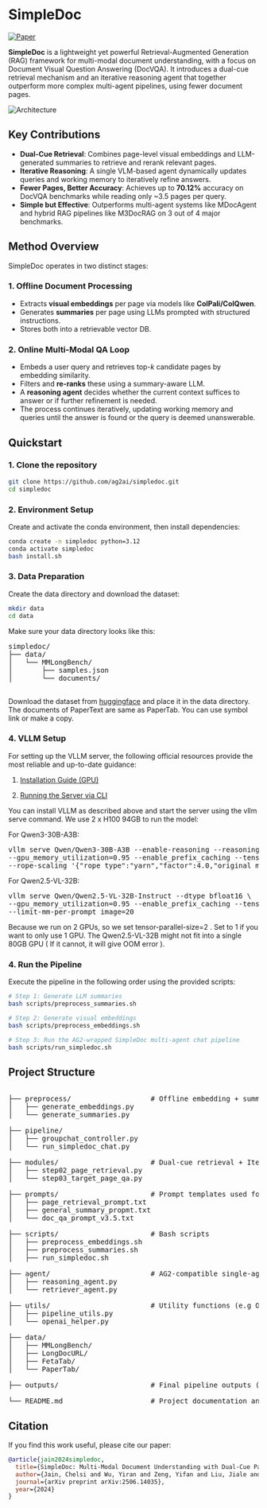 # SimpleDoc

[![Paper](https://img.shields.io/badge/paper-A42C25?style=for-the-badge&logo=arxiv&logoColor=white)](https://arxiv.org/abs/2506.14035) 

**SimpleDoc** is a lightweight yet powerful Retrieval-Augmented Generation (RAG) framework for multi-modal document understanding, with a focus on Document Visual Question Answering (DocVQA). It introduces a dual-cue retrieval mechanism and an iterative reasoning agent that together outperform more complex multi-agent pipelines, using fewer document pages.

![Architecture](figures/simpledoc_fig.png) <!-- Replace with actual image path -->

## Key Contributions

- **Dual-Cue Retrieval**: Combines page-level visual embeddings and LLM-generated summaries to retrieve and rerank relevant pages.
- **Iterative Reasoning**: A single VLM-based agent dynamically updates queries and working memory to iteratively refine answers.
- **Fewer Pages, Better Accuracy**: Achieves up to **70.12%** accuracy on DocVQA benchmarks while reading only ~3.5 pages per query.
- **Simple but Effective**: Outperforms multi-agent systems like MDocAgent and hybrid RAG pipelines like M3DocRAG on 3 out of 4 major benchmarks.


## Method Overview

SimpleDoc operates in two distinct stages:

### 1. Offline Document Processing
- Extracts **visual embeddings** per page via models like **ColPali/ColQwen**.
- Generates **summaries** per page using LLMs prompted with structured instructions.
- Stores both into a retrievable vector DB.

### 2. Online Multi-Modal QA Loop
- Embeds a user query and retrieves top-*k* candidate pages by embedding similarity.
- Filters and **re-ranks** these using a summary-aware LLM.
- A **reasoning agent** decides whether the current context suffices to answer or if further refinement is needed.
- The process continues iteratively, updating working memory and queries until the answer is found or the query is deemed unanswerable.

## Quickstart

### 1. Clone the repository
```bash
git clone https://github.com/ag2ai/simpledoc.git
cd simpledoc
```

### 2. Environment Setup
Create and activate the conda environment, then install dependencies:
```bash
conda create -n simpledoc python=3.12
conda activate simpledoc
bash install.sh
```

### 3. Data Preparation
Create the data directory and download the dataset:
```bash
mkdir data
cd data
```

Make sure your data directory looks like this:
<pre>
simpledoc/
├── data/
│   └── MMLongBench/
│       ├── samples.json
│       └── documents/

</pre>


Download the dataset from [huggingface](https://huggingface.co/datasets/Lillianwei/Mdocagent-dataset) and place it in the data directory. The documents of PaperText are same as PaperTab. You can use symbol link or make a copy.

### 4. VLLM Setup
For setting up the VLLM server, the following official resources provide the most reliable and up-to-date guidance:
1) [Installation Guide (GPU)](https://docs.vllm.ai/en/latest/getting_started/installation/gpu.html#create-a-new-python-environment)

2) [Running the Server via CLI](https://docs.vllm.ai/en/latest/cli/index.html)

You can install VLLM as described above and start the server using the vllm serve command.
We use 2 x H100 94GB to run the model:

For Qwen3-30B-A3B:

<pre>
vllm serve Qwen/Qwen3-30B-A3B --enable-reasoning --reasoning-parser deepseek_r1 \
--gpu_memory_utilization=0.95 --enable_prefix_caching --tensor-parallel-size=2 \
--rope-scaling '{"rope_type":"yarn","factor":4.0,"original_max_position_embeddings":32768}' --max-model-len 131072
</pre>

For Qwen2.5-VL-32B:

<pre>
vllm serve Qwen/Qwen2.5-VL-32B-Instruct --dtype bfloat16 \
--gpu_memory_utilization=0.95 --enable_prefix_caching --tensor-parallel-size=2 \
--limit-mm-per-prompt image=20
</pre>

Because we run on 2 GPUs, so we set tensor-parallel-size=2 . Set to 1 if you want to only use 1 GPU. The Qwen2.5-VL-32B might not fit into a single 80GB GPU ( If it cannot, it will give OOM error ). 


### 4. Run the Pipeline
Execute the pipeline in the following order using the provided scripts:
```bash
# Step 1: Generate LLM summaries
bash scripts/preprocess_summaries.sh

# Step 2: Generate visual embeddings
bash scripts/preprocess_embeddings.sh

# Step 3: Run the AG2-wrapped SimpleDoc multi-agent chat pipeline
bash scripts/run_simpledoc.sh
```



## Project Structure
<pre>

├── preprocess/                   # Offline embedding + summary extraction (Stage 1)
│   ├── generate_embeddings.py
│   └── generate_summaries.py

├── pipeline/                   
│   ├── groupchat_controller.py
│   └── run_simpledoc_chat.py

├── modules/                      # Dual-cue retrieval + Iterative QA and memory-based reasoning (Stage 2)
│   ├── step02_page_retrieval.py
│   └── step03_target_page_qa.py

├── prompts/                      # Prompt templates used for retrieval, QA, and memory update
│   ├── page_retrieval_prompt.txt
│   ├── general_summary_propmt.txt
│   └── doc_qa_prompt_v3.5.txt

├── scripts/                      # Bash scripts
│   ├── preprocess_embeddings.sh
│   ├── preprocess_summaries.sh
│   ├── run_simpledoc.sh

├── agent/                        # AG2-compatible single-agent wrapper (SimpleDocAgent)
│   ├── reasoning_agent.py
│   └── retriever_agent.py

├── utils/                        # Utility functions (e.g OpenAI client initialization)
│   ├── pipeline_utils.py
│   └── openai_helper.py

├── data/                         
│   ├── MMLongBench/
│   ├── LongDocURL/
│   ├── FetaTab/
│   └── PaperTab/

├── outputs/                      # Final pipeline outputs (answers + metadata)

└── README.md                     # Project documentation and usage guide
</pre>


## Citation
If you find this work useful, please cite our paper:

```bibtex
@article{jain2024simpledoc,
  title={SimpleDoc: Multi-Modal Document Understanding with Dual-Cue Page Retrieval and Iterative Refinement},
  author={Jain, Chelsi and Wu, Yiran and Zeng, Yifan and Liu, Jiale and Dai, Shengyu and Shao, Zhenwen and Wu, Qingyun and Wang, Huazheng},
  journal={arXiv preprint arXiv:2506.14035},
  year={2024}
}
```